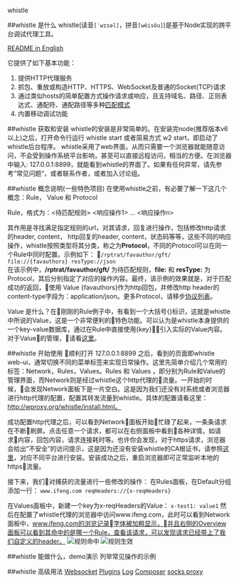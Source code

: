 whistle

##whistle 是什么
whistle(读音`[ˈwɪsəl]`，拼音`[wēisǒu]`)是基于Node实现的跨平台调试代理工具。

[README in English](README.md)

它提供了如下基本功能：

1. 提供HTTP代理服务
2. 抓包、重放或构造HTTP、HTTPS、WebSocket及普通的Socket(TCP)请求
3. 通过类似hosts的简单配置方式操作请求或响应，且支持域名、路径、正则表达式、通配符、通配路径等多种[匹配模式](https://avwo.github.io/whistle/pattern.html)
4. 内置移动调试功能

##whistle 获取和安装
whistle的安装是非常简单的。在安装完node(推荐版本v6以上)之后，打开命令行运行 whistle start 或者简易方式 w2 start，即启动了whistle后台程序。
whistle采用了web界面，从而只需要一个浏览器就能随意访问，不会受到操作系统平台影响，甚至可以直接远程访问，相当的方便。在浏览器中输入: 127.0.0.1:8899，就能看到whistle的界面了。如果有任何异常，请先参考”常见问题“，或者联系作者，或者加入讨论组。

##whistle 概念说明(一些特色项目)
在使用whistle之前，有必要了解一下这几个概念：Rule， Value 和 Protocol

Rule，格式为：<待匹配规则> <响应操作1> ... <响应操作n> 

其作用是寻找满足指定规则的url，对其请求，回复进行操作，包括修改http请求的header, content， http回复的header, content，状态码等等，这些不同的响应操作，whistle按照类型将其分类，称之为**Protocol**，不同的Protocol可以在同一个Rule中同时配置。示例如下：
```/rptrat/favauthor/gft/ file://{favauthors} resType://json```  
在该示例中，**/rptrat/favauthor/gft/** 为待匹配规则，**file:** 和 **resType:** 为Protocol，其后分别指定了对应的操作内容。最终，该示例的效果就是，对于匹配成功的返回，使用 Value {favauthors}作为http回包，并修改http header的content-type字段为：application/json。更多Protocol，请移步[协议列表](http://wproxy.org/whistle/rules/)。

Value 是什么？在刚刚的Rule例子中，有看到一个大括号{}标识，这就是whistle中所说的Value，这是一个非常便利的特色功能。可以认为是whistle本身提供的一个key-value数据库，通过在Rule中直接使用{key}引入实际的Value内容。对于Value的管理，请看[这里](http://wproxy.org/whistle/webui/values.html)。

##whistle 开始使用
顺利打开 127.0.0.1:8899 之后，看到的页面即whistle web-ui，通常切换不同的菜单标签来实现日常操作。这里先简单介绍几个常用的标签：Network，Rules，Values。Rules 和 Values ，即分别为Rule和Value的管理界面，而Network则是经过whistle这个http代理的流量。一开始的时候，会发现Network面板下是一片空白。这是因为我们还没有对系统或者浏览器进行http代理的配置，配置其转发流量到whistle。具体的配置请看这里：http://wproxy.org/whistle/install.html。

成功配置http代理之后，可以看到Network面板开始忙碌了起来，一条条请求在不断刷屏。点击任意一个请求，都可以在右侧面板中看到各种详情，如请求内容，回包内容，请求连接耗时等。也许你会发现，对于https请求，浏览器会给出”不安全”的访问提示，这是因为还没有安装whistle的CA根证书，请参照[这里](http://wproxy.org/whistle/webui/https.html)，对应不同平台进行安装。安装成功之后，重启浏览器即可正常监听本地的https流量。

接下来，我们对捕获的流量进行一些修改的操作：
在Rules面板，在Default分组添加一行：
```www.ifeng.com reqHeaders://{x-reqHeaders}```

在Values面板中，新建一个key为x-reqHeaders的Value：
```x-test1: value1```
然后在配置了whistle代理的浏览器中访问www.ifeng.com，此时可以看到Network面板中，www.ifeng.com的浏览记录字体被加粗显示，并且右侧的Overview面板可以看到其命中的是哪一个Rule，查看该请求，可以发现请求已经带上了我们自定义的header。
![规则命中](./assets/whistle-reqHeaders-0.png)
![规则生效](./assets/whistle-reqHeaders-1.png)

##whistle 能做什么，demo演示
列举常见操作的示例

##whistle 高级用法
[Websocket](http://wproxy.org/whistle/webui/websocket.html)
[Plugins](http://wproxy.org/whistle/webui/plugins.html)
[Log](http://wproxy.org/whistle/webui/log.html)
[Composer](http://wproxy.org/whistle/webui/composer.html)
[socks proxy](http://wproxy.org/whistle/rules/socks.html)
